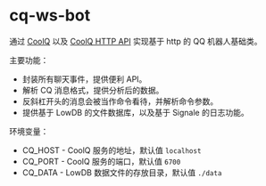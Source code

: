 # cq-ws-bot

通过 [CoolQ](https://cqp.cc/) 以及 [CoolQ HTTP API](https://cqhttp.cc/) 实现基于 http 的 QQ 机器人基础类。

主要功能：

-   封装所有聊天事件，提供便利 API。
-   解析 CQ 消息格式，提供分析后的数据。
-   反斜杠开头的消息会被当作命令看待，并解析命令参数。
-   提供基于 LowDB 的文件数据库，以及基于 Signale 的日志功能。

环境变量：

-   CQ_HOST - CoolQ 服务的地址，默认值 `localhost`
-   CQ_PORT - CoolQ 服务的端口，默认值 `6700`
-   CQ_DATA - LowDB 数据文件的存放目录，默认值 `./data`
